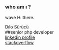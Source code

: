 
### who am ı ?
wave   Hi there.

Dılo Sürücü <br>
##senior php developer <br>
[linkedin profile](https://www.linkedin.com/in/dilosurucu/) <br>
[stackoverflow](https://stackoverflow.com/users/5582655/d%c4%b1lo-s%c3%bcr%c3%bcc%c3%bc) <br>
<br>
<br>
<br>
<br>
